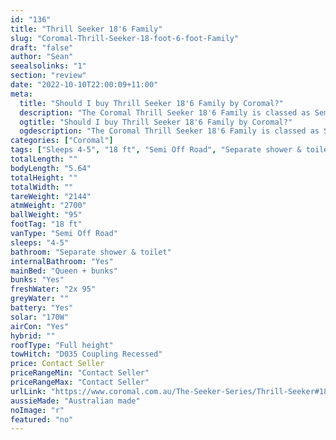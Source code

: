 ```yaml
---
id: "136"
title: "Thrill Seeker 18'6 Family"
slug: "Coromal-Thrill-Seeker-18-foot-6-foot-Family"
draft: "false"
author: "Sean"
seealsolinks: "1"
section: "review"
date: "2022-10-10T22:00:09+11:00"
meta:
  title: "Should I buy Thrill Seeker 18'6 Family by Coromal?"
  description: "The Coromal Thrill Seeker 18'6 Family is classed as Semi Off Road, and sleeps 4-5 people. It is Australian made and comes in at 18 ft. It generally has Separate shower & toilet."
  ogtitle: "Should I buy Thrill Seeker 18'6 Family by Coromal?"
  ogdescription: "The Coromal Thrill Seeker 18'6 Family is classed as Semi Off Road, and sleeps 4-5 people. It is Australian made and comes in at 18 ft. It generally has Separate shower & toilet."
categories: ["Coromal"]
tags: ["Sleeps 4-5", "18 ft", "Semi Off Road", "Separate shower & toilet", "Full height", "Price Unknown", "Australian made"]
totalLength: ""
bodyLength: "5.64"
totalHeight: ""
totalWidth: ""
tareWeight: "2144"
atmWeight: "2700"
ballWeight: "95"
footTag: "18 ft"
vanType: "Semi Off Road"
sleeps: "4-5"
bathroom: "Separate shower & toilet"
internalBathroom: "Yes"
mainBed: "Queen + bunks"
bunks: "Yes"
freshWater: "2x 95"
greyWater: ""
battery: "Yes"
solar: "170W"
airCon: "Yes"
hybrid: ""
roofType: "Full height"
towHitch: "D035 Coupling Recessed"
price: Contact Seller
priceRangeMin: "Contact Seller"
priceRangeMax: "Contact Seller"
urlLink: "https://www.coromal.com.au/The-Seeker-Series/Thrill-Seeker#18-6-family-170"
aussieMade: "Australian made"
noImage: "r"
featured: "no"
---
```

